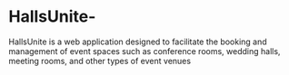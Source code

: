# HallsUnite-
HallsUnite is a web application designed to facilitate the booking and management of  event spaces such as conference rooms, wedding halls, meeting rooms, and other types of  event venues
